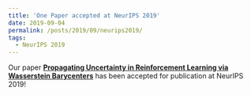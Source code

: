 ```yaml
---
title: 'One Paper accepted at NeurIPS 2019'
date: 2019-09-04
permalink: /posts/2019/09/neurips2019/
tags:
  - NeurIPS 2019
---
```


Our paper <b>[Propagating Uncertainty in Reinforcement Learning via Wasserstein Barycenters](/publication/0007-2019-Propagating-Uncertainty-in-Reinforcement-Learning-via-Wasserstein-Barycenters)</b> has been accepted for publication at NeurIPS 2019!

